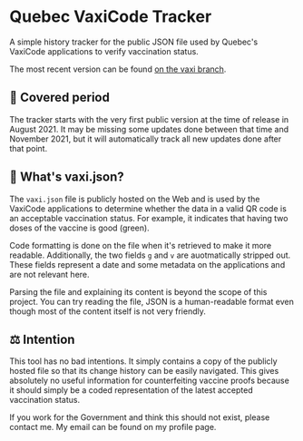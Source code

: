 # Quebec VaxiCode Tracker

A simple history tracker for the public JSON file used by Quebec's VaxiCode applications to verify vaccination status.

The most recent version can be found [on the vaxi branch](https://github.com/oceantume/quebec-vaxicode-tracker/blob/vaxi/vaxi.json).

## 📅 Covered period

The tracker starts with the very first public version at the time of release in August 2021. It may be missing some updates done between that time and November 2021, but it will automatically track all new updates done after that point.

## 📖 What's vaxi.json?

The `vaxi.json` file is publicly hosted on the Web and is used by the VaxiCode applications to determine whether the data in a valid QR code is an acceptable vaccination status. For example, it indicates that having two doses of the vaccine is good (green).

Code formatting is done on the file when it's retrieved to make it more readable. Additionally, the two fields `g` and `v` are auotmatically stripped out. These fields represent a date and some metadata on the applications and are not relevant here. 

Parsing the file and explaining its content is beyond the scope of this project. You can try reading the file, JSON is a human-readable format even though most of the content itself is not very friendly.

## ⚖ Intention

This tool has no bad intentions. It simply contains a copy of the publicly hosted file so that its change history can be easily navigated. This gives absolutely no useful information for counterfeiting vaccine proofs because it should simply be a coded representation of the latest accepted vaccination status.

If you work for the Government and think this should not exist, please contact me. My email can be found on my profile page.
